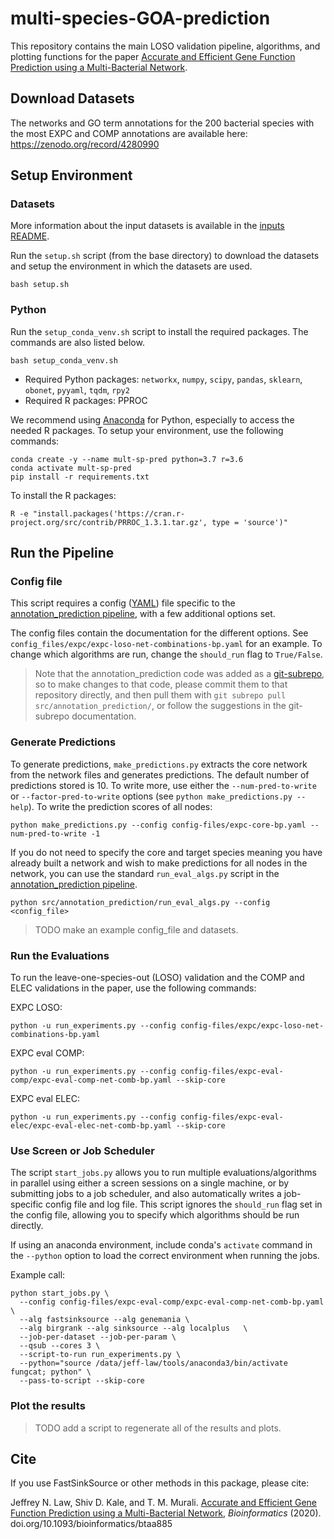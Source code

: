 # multi-species-GOA-prediction

This repository contains the main LOSO validation pipeline, algorithms, and plotting functions for the paper 
[Accurate and Efficient Gene Function Prediction using a Multi-Bacterial Network](http://dx.doi.org/10.1093/bioinformatics/btaa885).

## Download Datasets
The networks and GO term annotations for the 200 bacterial species with the most EXPC and COMP annotations are available here: https://zenodo.org/record/4280990

## Setup Environment

### Datasets
More information about the input datasets is available in the [inputs README](https://github.com/Murali-group/multi-species-GOA-prediction/blob/master/inputs/README.md).

Run the `setup.sh` script (from the base directory) to download the datasets and setup the environment in which the datasets are used. 

```
bash setup.sh
```

### Python
Run the `setup_conda_venv.sh` script to install the required packages. The commands are also listed below.

```
bash setup_conda_venv.sh
```

- Required Python packages: `networkx`, `numpy`, `scipy`, `pandas`, `sklearn`, `obonet`, `pyyaml`, `tqdm`, `rpy2`
- Required R packages: PPROC

We recommend using [Anaconda](https://www.anaconda.com/) for Python, especially to access the needed R packages. 
To setup your environment, use the following commands:

```
conda create -y --name mult-sp-pred python=3.7 r=3.6 
conda activate mult-sp-pred
pip install -r requirements.txt
```
To install the R packages:
```
R -e "install.packages('https://cran.r-project.org/src/contrib/PRROC_1.3.1.tar.gz', type = 'source')"
```

## Run the Pipeline

### Config file
This script requires a config ([YAML](https://yaml.org/)) file specific to the [annotation_prediction pipeline](https://github.com/Murali-group/annotation_prediction), with a few additional options set.

The config files contain the documentation for the different options. See `config_files/expc/expc-loso-net-combinations-bp.yaml` for an example.
To change which algorithms are run, change the `should_run` flag to `True/False`. 

> Note that the annotation_prediction code was added as a [git-subrepo](https://github.com/ingydotnet/git-subrepo), so to make changes to that code, please commit them to that repository directly, and then pull them with `git subrepo pull src/annotation_prediction/`, or follow the suggestions in the git-subrepo documentation.

### Generate Predictions
To generate predictions, `make_predictions.py` extracts the core network from the network files and generates predictions. The default number of predictions stored is 10. To write more, use either the `--num-pred-to-write` or `--factor-pred-to-write` options (see `python make_predictions.py --help`). To write the prediction scores of all nodes:

```
python make_predictions.py --config config-files/expc-core-bp.yaml --num-pred-to-write -1
```

If you do not need to specify the core and target species meaning you have already built a network and wish to make predictions for all nodes in the network, you can use the standard `run_eval_algs.py` script in the [annotation_prediction pipeline](https://github.com/Murali-group/annotation_prediction).

```
python src/annotation_prediction/run_eval_algs.py --config <config_file>
```

> TODO make an example config_file and datasets.

### Run the Evaluations
To run the leave-one-species-out (LOSO) validation and the COMP and ELEC validations in the paper, use the following commands:

EXPC LOSO:
```
python -u run_experiments.py --config config-files/expc/expc-loso-net-combinations-bp.yaml
```

EXPC eval COMP:
```
python -u run_experiments.py --config config-files/expc-eval-comp/expc-eval-comp-net-comb-bp.yaml --skip-core
```

EXPC eval ELEC:
```
python -u run_experiments.py --config config-files/expc-eval-elec/expc-eval-elec-net-comb-bp.yaml --skip-core
```

### Use Screen or Job Scheduler
The script `start_jobs.py` allows you to run multiple evaluations/algorithms in parallel using either a screen sessions on a single machine, or by submitting jobs to a job scheduler, and also automatically writes a job-specific config file and log file. This script ignores the `should_run` flag set in the config file, allowing you to specify which algorithms should be run directly.

If using an anaconda environment, include conda's `activate` command in the `--python` option to load the correct environment when running the jobs.

Example call:
```
python start_jobs.py \
  --config config-files/expc-eval-comp/expc-eval-comp-net-comb-bp.yaml  \
  --alg fastsinksource --alg genemania \
  --alg birgrank --alg sinksource --alg localplus   \
  --job-per-dataset --job-per-param \
  --qsub --cores 3 \
  --script-to-run run_experiments.py \
  --python="source /data/jeff-law/tools/anaconda3/bin/activate fungcat; python" \
  --pass-to-script --skip-core
```

### Plot the results
> TODO add a script to regenerate all of the results and plots.

## Cite
If you use FastSinkSource or other methods in this package, please cite:

Jeffrey N. Law, Shiv D. Kale, and T. M. Murali. [Accurate and Efficient Gene Function Prediction using a Multi-Bacterial Network](http://dx.doi.org/10.1093/bioinformatics/btaa885), _Bioinformatics_ (2020). doi.org/10.1093/bioinformatics/btaa885

